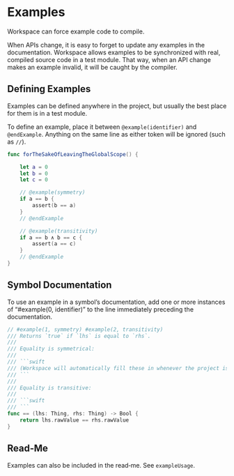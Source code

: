 <!--
 Examples.md

 This source file is part of the Workspace open source project.
 https://github.com/SDGGiesbrecht/Workspace#workspace

 Copyright ©2017–2018 Jeremy David Giesbrecht and the Workspace project contributors.

 Soli Deo gloria.

 Licensed under the Apache Licence, Version 2.0.
 See http://www.apache.org/licenses/LICENSE-2.0 for licence information.
 -->

# Examples

Workspace can force example code to compile.

When APIs change, it is easy to forget to update any examples in the documentation. Workspace allows examples to be synchronized with real, compiled source code in a test module. That way, when an API change makes an example invalid, it will be caught by the compiler.

## Defining Examples

Examples can be defined anywhere in the project, but usually the best place for them is in a test module.

To define an example, place it between `@example(identifier)` and `@endExample`. Anything on the same line as either token will be ignored (such as `//`).

```swift
func forTheSakeOfLeavingTheGlobalScope() {

    let a = 0
    let b = 0
    let c = 0

    // @example(symmetry)
    if a == b {
        assert(b == a)
    }
    // @endExample

    // @example(transitivity)
    if a == b ∧ b == c {
        assert(a == c)
    }
    // @endExample
}
```

## Symbol Documentation

To use an example in a symbol’s documentation, add one or more instances of “#example(0, identifier)” to the line immediately preceding the documentation.

```swift
// #example(1, symmetry) #example(2, transitivity)
/// Returns `true` if `lhs` is equal to `rhs`.
///
/// Equality is symmetrical:
///
/// ```swift
/// (Workspace will automatically fill these in whenever the project is refreshed.)
/// ```
///
/// Equality is transitive:
///
/// ```swift
/// ```
func == (lhs: Thing, rhs: Thing) -> Bool {
    return lhs.rawValue == rhs.rawValue
}
```

## Read‐Me

Examples can also be included in the read‐me. See `exampleUsage`.

